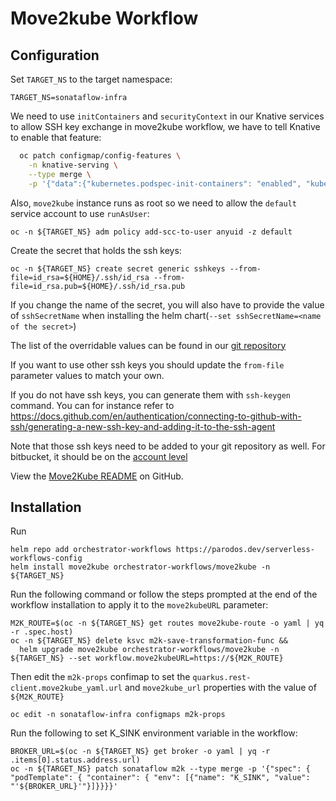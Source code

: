 # Move2kube Workflow

## Configuration
Set `TARGET_NS` to the target namespace:
```console
TARGET_NS=sonataflow-infra
```

We need to use `initContainers` and `securityContext` in our Knative services to allow SSH key exchange in move2kube workflow, we have to tell Knative to enable that feature:
```bash
  oc patch configmap/config-features \
    -n knative-serving \
    --type merge \
    -p '{"data":{"kubernetes.podspec-init-containers": "enabled", "kubernetes.podspec-securitycontext": "enabled"}}'

```

Also, `move2kube` instance runs as root so we need to allow the `default` service account to use `runAsUser`:
```console
oc -n ${TARGET_NS} adm policy add-scc-to-user anyuid -z default
```

Create the secret that holds the ssh keys:
```console
oc -n ${TARGET_NS} create secret generic sshkeys --from-file=id_rsa=${HOME}/.ssh/id_rsa --from-file=id_rsa.pub=${HOME}/.ssh/id_rsa.pub
```
If you change the name of the secret, you will also have to provide the value of `sshSecretName` when installing the helm chart(`--set sshSecretName=<name of the secret>`)

The list of the overridable values can be found in our [git repository](https://github.com/parodos-dev/serverless-workflows-config/blob/main/charts/move2kube/values.yaml)

If you want to use other ssh keys you should update the `from-file` parameter values to match your own.

If you do not have ssh keys, you can generate them with `ssh-keygen` command. You can for instance refer to https://docs.github.com/en/authentication/connecting-to-github-with-ssh/generating-a-new-ssh-key-and-adding-it-to-the-ssh-agent 

Note that those ssh keys need to be added to your git repository as well. For bitbucket, it should be on the [account level](https://bitbucket.org/account/settings/ssh-keys/)

View the [Move2Kube README](https://github.com/parodos-dev/serverless-workflows-config/blob/main/charts/move2kube/README.md) on GitHub.

## Installation

Run 
```console
helm repo add orchestrator-workflows https://parodos.dev/serverless-workflows-config
helm install move2kube orchestrator-workflows/move2kube -n ${TARGET_NS}
```
Run the following command or follow the steps prompted at the end of the workflow installation to apply it to the `move2kubeURL` parameter:
```console
M2K_ROUTE=$(oc -n ${TARGET_NS} get routes move2kube-route -o yaml | yq -r .spec.host)
oc -n ${TARGET_NS} delete ksvc m2k-save-transformation-func &&
  helm upgrade move2kube orchestrator-workflows/move2kube -n ${TARGET_NS} --set workflow.move2kubeURL=https://${M2K_ROUTE}
```

Then edit the `m2k-props` confimap to set the `quarkus.rest-client.move2kube_yaml.url` and `move2kube_url` properties with the value of `${M2K_ROUTE}`
```
oc edit -n sonataflow-infra configmaps m2k-props
```

Run the following to set K_SINK environment variable in the workflow:
```console
BROKER_URL=$(oc -n ${TARGET_NS} get broker -o yaml | yq -r .items[0].status.address.url)
oc -n ${TARGET_NS} patch sonataflow m2k --type merge -p '{"spec": { "podTemplate": { "container": { "env": [{"name": "K_SINK", "value": "'${BROKER_URL}'"}]}}}}'
```
